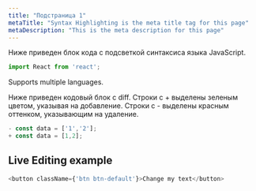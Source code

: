 ```yaml
---
title: "Подстраница 1"
metaTitle: "Syntax Highlighting is the meta title tag for this page"
metaDescription: "This is the meta description for this page"
---
```


Ниже приведен блок кода с подсветкой синтаксиса языка JavaScript.

```javascript
import React from 'react';
```

Supports multiple languages.

Ниже приведен кодовый блок с diff. Строки с + выделены зеленым цветом, указывая на добавление. Строки с - выделены красным оттенком, указывающим на удаление.

```javascript
- const data = ['1','2'];
+ const data = [1,2];
```

## Live Editing example

```javascript react-live=true
<button className={'btn btn-default'}>Change my text</button>
```
